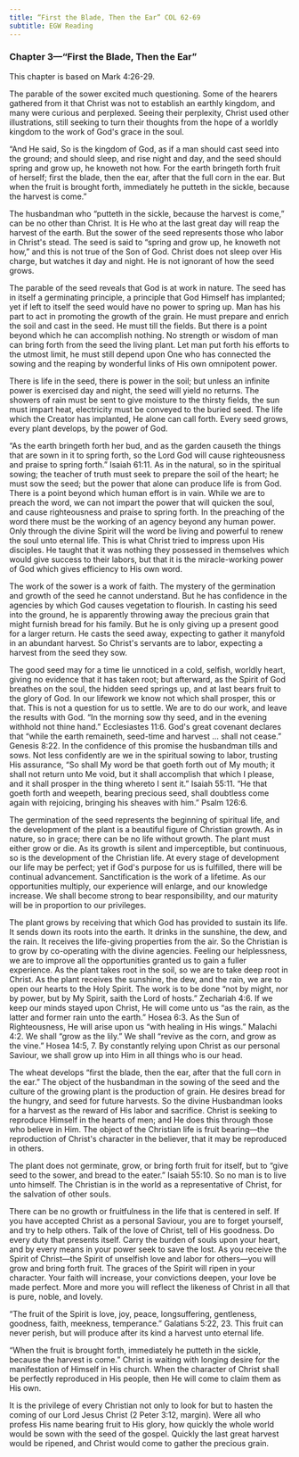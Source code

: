 ```yaml
---
title: “First the Blade, Then the Ear” COL 62-69
subtitle: EGW Reading
---
```


### Chapter 3—“First the Blade, Then the Ear”

This chapter is based on Mark 4:26-29.

The parable of the sower excited much questioning. Some of the hearers gathered from it that Christ was not to establish an earthly kingdom, and many were curious and perplexed. Seeing their perplexity, Christ used other illustrations, still seeking to turn their thoughts from the hope of a worldly kingdom to the work of God's grace in the soul.

“And He said, So is the kingdom of God, as if a man should cast seed into the ground; and should sleep, and rise night and day, and the seed should spring and grow up, he knoweth not how. For the earth bringeth forth fruit of herself; first the blade, then the ear, after that the full corn in the ear. But when the fruit is brought forth, immediately he putteth in the sickle, because the harvest is come.”

The husbandman who “putteth in the sickle, because the harvest is come,” can be no other than Christ. It is He who at the last great day will reap the harvest of the earth. But the sower of the seed represents those who labor in Christ's stead. The seed is said to “spring and grow up, he knoweth not how,” and this is not true of the Son of God. Christ does not sleep over His charge, but watches it day and night. He is not ignorant of how the seed grows.

The parable of the seed reveals that God is at work in nature. The seed has in itself a germinating principle, a principle that God Himself has implanted; yet if left to itself the seed would have no power to spring up. Man has his part to act in promoting the growth of the grain. He must prepare and enrich the soil and cast in the seed. He must till the fields. But there is a point beyond which he can accomplish nothing. No strength or wisdom of man can bring forth from the seed the living plant. Let man put forth his efforts to the utmost limit, he must still depend upon One who has connected the sowing and the reaping by wonderful links of His own omnipotent power.

There is life in the seed, there is power in the soil; but unless an infinite power is exercised day and night, the seed will yield no returns. The showers of rain must be sent to give moisture to the thirsty fields, the sun must impart heat, electricity must be conveyed to the buried seed. The life which the Creator has implanted, He alone can call forth. Every seed grows, every plant develops, by the power of God.

“As the earth bringeth forth her bud, and as the garden causeth the things that are sown in it to spring forth, so the Lord God will cause righteousness and praise to spring forth.” Isaiah 61:11. As in the natural, so in the spiritual sowing; the teacher of truth must seek to prepare the soil of the heart; he must sow the seed; but the power that alone can produce life is from God. There is a point beyond which human effort is in vain. While we are to preach the word, we can not impart the power that will quicken the soul, and cause righteousness and praise to spring forth. In the preaching of the word there must be the working of an agency beyond any human power. Only through the divine Spirit will the word be living and powerful to renew the soul unto eternal life. This is what Christ tried to impress upon His disciples. He taught that it was nothing they possessed in themselves which would give success to their labors, but that it is the miracle-working power of God which gives efficiency to His own word.

The work of the sower is a work of faith. The mystery of the germination and growth of the seed he cannot understand. But he has confidence in the agencies by which God causes vegetation to flourish. In casting his seed into the ground, he is apparently throwing away the precious grain that might furnish bread for his family. But he is only giving up a present good for a larger return. He casts the seed away, expecting to gather it manyfold in an abundant harvest. So Christ's servants are to labor, expecting a harvest from the seed they sow.

The good seed may for a time lie unnoticed in a cold, selfish, worldly heart, giving no evidence that it has taken root; but afterward, as the Spirit of God breathes on the soul, the hidden seed springs up, and at last bears fruit to the glory of God. In our lifework we know not which shall prosper, this or that. This is not a question for us to settle. We are to do our work, and leave the results with God. “In the morning sow thy seed, and in the evening withhold not thine hand.” Ecclesiastes 11:6. God's great covenant declares that “while the earth remaineth, seed-time and harvest ... shall not cease.” Genesis 8:22. In the confidence of this promise the husbandman tills and sows. Not less confidently are we in the spiritual sowing to labor, trusting His assurance, “So shall My word be that goeth forth out of My mouth; it shall not return unto Me void, but it shall accomplish that which I please, and it shall prosper in the thing whereto I sent it.” Isaiah 55:11. “He that goeth forth and weepeth, bearing precious seed, shall doubtless come again with rejoicing, bringing his sheaves with him.” Psalm 126:6.

The germination of the seed represents the beginning of spiritual life, and the development of the plant is a beautiful figure of Christian growth. As in nature, so in grace; there can be no life without growth. The plant must either grow or die. As its growth is silent and imperceptible, but continuous, so is the development of the Christian life. At every stage of development our life may be perfect; yet if God's purpose for us is fulfilled, there will be continual advancement. Sanctification is the work of a lifetime. As our opportunities multiply, our experience will enlarge, and our knowledge increase. We shall become strong to bear responsibility, and our maturity will be in proportion to our privileges.

The plant grows by receiving that which God has provided to sustain its life. It sends down its roots into the earth. It drinks in the sunshine, the dew, and the rain. It receives the life-giving properties from the air. So the Christian is to grow by co-operating with the divine agencies. Feeling our helplessness, we are to improve all the opportunities granted us to gain a fuller experience. As the plant takes root in the soil, so we are to take deep root in Christ. As the plant receives the sunshine, the dew, and the rain, we are to open our hearts to the Holy Spirit. The work is to be done “not by might, nor by power, but by My Spirit, saith the Lord of hosts.” Zechariah 4:6. If we keep our minds stayed upon Christ, He will come unto us “as the rain, as the latter and former rain unto the earth.” Hosea 6:3. As the Sun of Righteousness, He will arise upon us “with healing in His wings.” Malachi 4:2. We shall “grow as the lily.” We shall “revive as the corn, and grow as the vine.” Hosea 14:5, 7. By constantly relying upon Christ as our personal Saviour, we shall grow up into Him in all things who is our head.

The wheat develops “first the blade, then the ear, after that the full corn in the ear.” The object of the husbandman in the sowing of the seed and the culture of the growing plant is the production of grain. He desires bread for the hungry, and seed for future harvests. So the divine Husbandman looks for a harvest as the reward of His labor and sacrifice. Christ is seeking to reproduce Himself in the hearts of men; and He does this through those who believe in Him. The object of the Christian life is fruit bearing—the reproduction of Christ's character in the believer, that it may be reproduced in others.

The plant does not germinate, grow, or bring forth fruit for itself, but to “give seed to the sower, and bread to the eater.” Isaiah 55:10. So no man is to live unto himself. The Christian is in the world as a representative of Christ, for the salvation of other souls.

There can be no growth or fruitfulness in the life that is centered in self. If you have accepted Christ as a personal Saviour, you are to forget yourself, and try to help others. Talk of the love of Christ, tell of His goodness. Do every duty that presents itself. Carry the burden of souls upon your heart, and by every means in your power seek to save the lost. As you receive the Spirit of Christ—the Spirit of unselfish love and labor for others—you will grow and bring forth fruit. The graces of the Spirit will ripen in your character. Your faith will increase, your convictions deepen, your love be made perfect. More and more you will reflect the likeness of Christ in all that is pure, noble, and lovely.

“The fruit of the Spirit is love, joy, peace, longsuffering, gentleness, goodness, faith, meekness, temperance.” Galatians 5:22, 23. This fruit can never perish, but will produce after its kind a harvest unto eternal life.

“When the fruit is brought forth, immediately he putteth in the sickle, because the harvest is come.” Christ is waiting with longing desire for the manifestation of Himself in His church. When the character of Christ shall be perfectly reproduced in His people, then He will come to claim them as His own.

It is the privilege of every Christian not only to look for but to hasten the coming of our Lord Jesus Christ (2 Peter 3:12, margin). Were all who profess His name bearing fruit to His glory, how quickly the whole world would be sown with the seed of the gospel. Quickly the last great harvest would be ripened, and Christ would come to gather the precious grain.